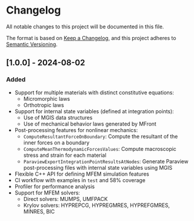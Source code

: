 # Changelog

All notable changes to this project will be documented in this file.

The format is based on [Keep a Changelog](https://keepachangelog.com/en/1.1.0/), and this project adheres to [Semantic Versioning](https://semver.org/spec/v2.0.0.html).

## [1.0.0] - 2024-08-02

### Added

- Support for multiple materials with distinct constitutive equations:
  - Micromorphic laws
  - Orthotropic laws
- Support for internal state variables (defined at integration points):
  - Use of MGIS data structures
  - Use of mechanical behavior laws generated by MFront
- Post-processing features for nonlinear mechanics:
  - `ComputeResultantForceOnBoundary`: Compute the resultant of the inner forces on a boundary
  - `ComputeMeanThermodynamicForcesValues`: Compute macroscopic stress and strain for each material
  - `ParaviewExportIntegrationPointResultsAtNodes`: Generate Paraview post-processing files with internal state variables using MGIS
- Flexible C++ API for defining MFEM simulation features
- CI workflow with examples in `test` and 58% coverage
- Profiler for performance analysis
- Support for MFEM solvers:
  - Direct solvers: MUMPS, UMFPACK
  - Krylov solvers: HYPREPCG, HYPREGMRES, HYPREFGMRES, MINRES, BIC
